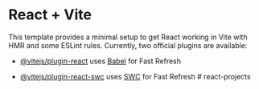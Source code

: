 # React + Vite 

This template provides a minimal setup to get React working in Vite with HMR and some ESLint rules. Currently, two official plugins are available: 

- [@vitejs/plugin-react](https://github.com/vitejs/vite-plugin-react/blob/main/packages/plugin-react/README.md) uses [Babel](https://babeljs.io/) for Fast Refresh 

- [@vitejs/plugin-react-swc](https://github.com/vitejs/vite-plugin-react-swc) uses [SWC](https://swc.rs/) for Fast Refresh # react-projects 
